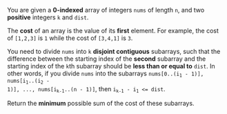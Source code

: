 You are given a **0-indexed** array of integers `nums` of length `n`, and two **positive** integers `k` and `dist`.

The **cost** of an array is the value of its **first** element. For example, the cost of `[1,2,3]` is `1` while the cost of `[3,4,1]` is `3`.

You need to divide `nums` into `k` **disjoint contiguous** subarrays, such that the difference between the starting index of the **second** subarray and the starting index of the `k`th subarray should be **less than or equal to** `dist`. In other words, if you divide `nums` into the subarrays <code>nums[0..(i<sub>1</sub> - 1)], nums[i<sub>1</sub>..(i<sub>2</sub> - 1)], ..., nums[i<sub>k-1</sub>..(n - 1)]</code>, then <code>i<sub>k-1</sub> - i<sub>1</sub> &lt;= dist</code>.

Return the **minimum** possible sum of the cost of these subarrays.